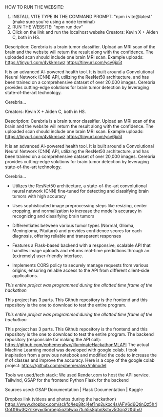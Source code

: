 HOW TO RUN THE WEBSITE:

1. INSTALL VITE
   TYPE IN THE COMMAND PROMPT:
   "npm i vite@latest" (make sure you're using a node terminal)
2. RUN THE WEBSITE:
   "npm run dev"
3. Click on the link and run the localhost website
Creators: Kevin X + Aiden C, both in HS.

Description:
Cerebria is a brain tumor classifier. Upload an MRI scan of the brain and the website will return the result along with the confidence. The uploaded scan should include one brain MRI scan. Example uploads:
https://tinyurl.com/4vkkmswz
https://tinyurl.com/ycy6jx5t

It is an advanced AI-powered health tool. It is built around a Convolutional Neural Network (CNN) API, utilizing the ResNet50 architecture, and has been trained on a comprehensive dataset of over 20,000 images. Cerebria provides cutting-edge solutions for brain tumor detection by leveraging state-of-the-art technology.

Cerebria...

Creators: Kevin X + Aiden C, both in HS.

Description:
Cerebria is a brain tumor classifier. Upload an MRI scan of the brain and the website will return the result along with the confidence. The uploaded scan should include one brain MRI scan. Example uploads:
https://tinyurl.com/4vkkmswz
https://tinyurl.com/ycy6jx5t

It is an advanced AI-powered health tool. It is built around a Convolutional Neural Network (CNN) API, utilizing the ResNet50 architecture, and has been trained on a comprehensive dataset of over 20,000 images. Cerebria provides cutting-edge solutions for brain tumor detection by leveraging state-of-the-art technology.

Cerebria...

- Utilizes the ResNet50 architecture, a state-of-the-art convolutional neural network (CNN) fine-tuned for detecting and classifying brain tumors with high accuracy

- Uses sophisticated image preprocessing steps like resizing, center cropping, and normalization to increase the model's accuracy in recognizing and classifying brain tumors

- Differentiates between various tumor types (Normal, Glioma, Meningioma, Pituitary) and provides confidence scores for each diagnosis, offering reliable and transparent responses

- Features a Flask-based backend with a responsive, scalable API that handles image uploads and returns real-time predictions through an (extremely) user-friendly interface.

- Implements CORS policy to securely manage requests from various origins, ensuring reliable access to the API from different client-side applications.

_This entire project was programmed during the allotted time frame of the hackathon_

This project has 3 parts. This Github repository is the frontend and this repository is the one to download to test the entire program.

_This entire project was programmed during the allotted time frame of the hackathon_

This project has 3 parts. This Github repository is the frontend and this repository is the one to download to test the entire program.
The backend repository (responsible for making the API call): https://github.com/ephemeralwx/illuminateHackathonMLAPI
The actual Machine Learning model was developed with google colab. I took inspiration from a previous notebook and modified the code to increase the # of classes and improve the accuracy. Here is a copy of the google colab project: https://github.com/ephemeralwx/mlmodel

Tools we used/tech stack:
We used Render.com to host the API service. 
Tailwind, GSAP for the frontend 
Python Flask for the backend 

Sources used:
GSAP Documentation | 
Flask Documentation |
Kaggle 

Dropbox link (videos and photos during the hackathon)
https://www.dropbox.com/scl/fo/lep8jtcj4ef1nq2ukxc4s/AFV6d6QtjnQz5h4GoOt6w3Q?rlkey=d5nroep5ozblwox7tuh5s8gbn&st=v50sip2z&dl=0
